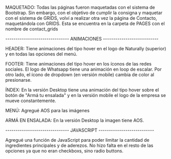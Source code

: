 MAQUETADO: Todas las páginas fueron maquetadas con el sistema de Bootstrap. Sin embargo, con el objetivo de cumplir la consigna y maquetar con el sistema de GRIDS, volví a realizar otra vez la página de Contacto, maquetándola con GRIDS. Esta se encuentra en la carpeta de PAGES con el nombre de contact_grids

------------------------------- ANIMACIONES ---------------------------

HEADER: Tiene animaciones del tipo hover en el logo de Naturally (superior) y en todas las opciones del menú.

FOOTER: Tiene animaciones del tipo hover en los íconos de las redes sociales. El logo de Whatsapp tiene una animación en loop de escalar. Por otro lado, el ícono de dropdown (en versión mobile) cambia de color al presionarse.

ÍNDEX: En la versión Desktop tiene una animación del tipo hover sobre el botón de "Armá tu ensalada" y en la versión mobile el logo de la empresa se mueve constantemente.

MENÚ: Agregué AOS para las imágenes

ARMÁ EN ENSALADA: En la versión Desktop la imagen tiene AOS.

------------------------------- JAVASCRIPT  ---------------------------

Agregué una función de JavaScript para poder limitar la cantidad de ingredientes principales y de aderezos. No hizo falta en el resto de las opciones ya que no eran checkboxs, sino radio buttons. 






